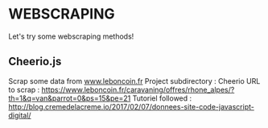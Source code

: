 # WEBSCRAPING
Let's try some webscraping methods!

## Cheerio.js
Scrap some data from www.leboncoin.fr
Project subdirectory : Cheerio
URL to scrap : https://www.leboncoin.fr/caravaning/offres/rhone_alpes/?th=1&q=van&parrot=0&ps=15&pe=21
Tutoriel followed : http://blog.cremedelacreme.io/2017/02/07/donnees-site-code-javascript-digital/